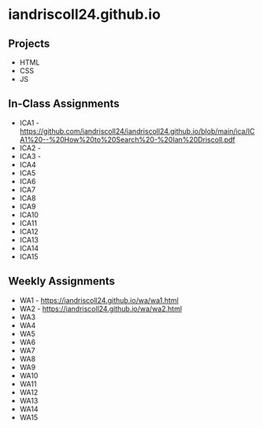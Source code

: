 # iandriscoll24.github.io


## Projects
* HTML
* CSS
* JS

## In-Class Assignments
* ICA1 - https://github.com/iandriscoll24/iandriscoll24.github.io/blob/main/ica/ICA1%20--%20How%20to%20Search%20-%20Ian%20Driscoll.pdf
* ICA2 - 
* ICA3 - 
* ICA4
* ICA5
* ICA6
* ICA7
* ICA8
* ICA9
* ICA10
* ICA11
* ICA12
* ICA13
* ICA14
* ICA15

## Weekly Assignments
* WA1 - https://iandriscoll24.github.io/wa/wa1.html
* WA2 - https://iandriscoll24.github.io/wa/wa2.html
* WA3
* WA4
* WA5
* WA6
* WA7
* WA8
* WA9
* WA10
* WA11
* WA12
* WA13
* WA14
* WA15
